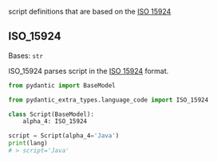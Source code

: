 script definitions that are based on the [ISO 15924](https://en.wikipedia.org/wiki/ISO_15924)

## ISO_15924

Bases: `str`

ISO_15924 parses script in the [ISO 15924](https://en.wikipedia.org/wiki/ISO_15924) format.

```py
from pydantic import BaseModel

from pydantic_extra_types.language_code import ISO_15924

class Script(BaseModel):
    alpha_4: ISO_15924

script = Script(alpha_4='Java')
print(lang)
# > script='Java'

```
